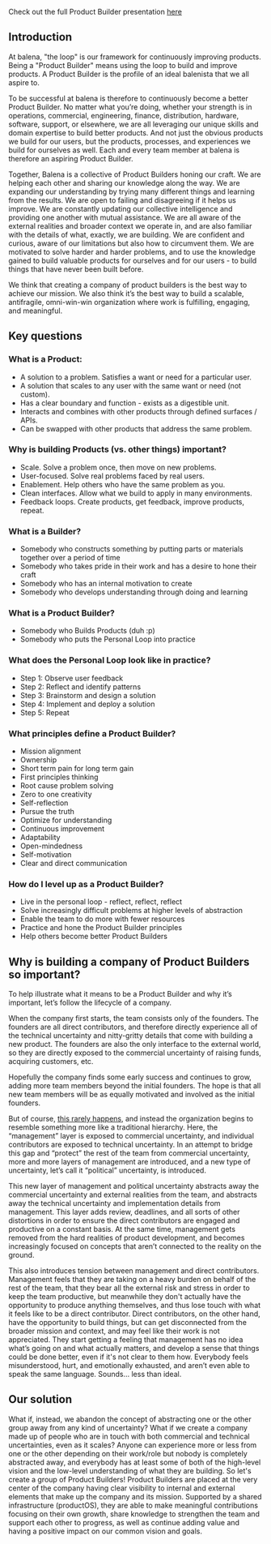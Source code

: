 


Check out the full Product Builder presentation [here](https://drive.google.com/drive/u/1/folders/1lwmYGNp8E6BtwNS8HSgF3SyK4QK_kMK-)

## Introduction
At balena, "the loop" is our framework for continuously improving products. Being a "Product Builder" means using the loop to build and improve products. A Product Builder is the profile of an ideal balenista that we all aspire to. 

To be successful at balena is therefore to continuously become a better Product Builder. No matter what you’re doing, whether your strength is in operations, commercial, engineering, finance, distribution, hardware, software, support, or elsewhere, we are all leveraging our unique skills and domain expertise to build better products. And not just the obvious products we build for our users, but the products, processes, and experiences we build for ourselves as well. Each and every team member at balena is therefore an aspiring Product Builder. 

Together, Balena is a collective of Product Builders honing our craft. We are helping each other and sharing our knowledge along the way. We are expanding our understanding by trying many different things and learning from the results. We are open to failing and disagreeing if it helps us improve. We are constantly updating our collective intelligence and providing one another with mutual assistance. We are all aware of the external realities and broader context we operate in, and are also familiar with the details of what, exactly, we are building. We are confident and curious, aware of our limitations but also how to circumvent them. We are motivated to solve harder and harder problems, and to use the knowledge gained to build valuable products for ourselves and for our users - to build things that have never been built before. 

We think that creating a company of product builders is the best way to achieve our mission. We also think it’s the best way to build a scalable, antifragile, omni-win-win organization where work is fulfilling, engaging, and meaningful. 

## Key questions 
### What is a Product:
* A solution to a problem. Satisfies a want or need for a particular user.
* A solution that scales to any user with the same want or need (not custom). 
* Has a clear boundary and function - exists as a digestible unit. 
* Interacts and combines with other products through defined surfaces / APIs. 
* Can be swapped with other products that address the same problem.

### Why is building Products (vs. other things) important?
* Scale. Solve a problem once, then move on new problems. 
* User-focused. Solve real problems faced by real users. 
* Enablement. Help others who have the same problem as you. 
* Clean interfaces. Allow what we build to apply in many environments. 
* Feedback loops. Create products, get feedback, improve products, repeat.

### What is a Builder? 
* Somebody who constructs something by putting parts or materials together over a period of time
* Somebody who takes pride in their work and has a desire to hone their craft
* Somebody who has an internal motivation to create 
* Somebody who develops understanding through doing and learning

### What is a Product Builder?
* Somebody who Builds Products (duh :p)
* Somebody who puts the Personal Loop into practice  

### What does the Personal Loop look like in practice?
* Step 1: Observe user feedback
* Step 2: Reflect and identify patterns
* Step 3: Brainstorm and design a solution
* Step 4: Implement and deploy a solution
* Step 5: Repeat 

### What principles define a Product Builder?
* Mission alignment
* Ownership
* Short term pain for long term gain 
* First principles thinking
* Root cause problem solving
* Zero to one creativity 
* Self-reflection
* Pursue the truth
* Optimize for understanding
* Continuous improvement 
* Adaptability 
* Open-mindedness
* Self-motivation
* Clear and direct communication

### How do I level up as a Product Builder? 
* Live in the personal loop - reflect, reflect, reflect
* Solve increasingly difficult problems at higher levels of abstraction
* Enable the team to do more with fewer resources 
* Practice and hone the Product Builder principles 
* Help others become better Product Builders 


## Why is building a company of Product Builders so important? 

To help illustrate what it means to be a Product Builder and why it’s important, let’s follow the lifecycle of a company. 

When the company first starts, the team consists only of the founders. The founders are all direct contributors, and therefore directly experience all of the technical uncertainty and nitty-gritty details that come with building a new product. The founders are also the only interface to the external world, so they are directly exposed to the commercial uncertainty of raising funds, acquiring customers, etc. 

Hopefully the company finds some early success and continues to grow, adding more team members beyond the initial founders. The hope is that all new team members will be as equally motivated and involved as the initial founders.

But of course, [this rarely happens](https://en.wikipedia.org/wiki/Principal%E2%80%93agent_problem), and instead the organization begins to resemble something more like a traditional hierarchy. Here, the “management” layer is exposed to commercial uncertainty, and individual contributors are exposed to technical uncertainty. In an attempt to bridge this gap and “protect” the rest of the team from commercial uncertainty, more and more layers of management are introduced, and a new type of uncertainty, let’s call it “political” uncertainty, is introduced.

This new layer of management and political uncertainty abstracts away the commercial uncertainty and external realities from the team, and abstracts away the technical uncertainty and implementation details from management. This layer adds review, deadlines, and all sorts of other distortions in order to ensure the direct contributors are engaged and productive on a constant basis. At the same time, management gets removed from the hard realities of product development, and becomes increasingly focused on concepts that aren’t connected to the reality on the ground. 

This also introduces tension between management and direct contributors. Management feels that they are taking on a heavy burden on behalf of the rest of the team, that they bear all the external risk and stress in order to keep the team productive, but meanwhile they don't actually have the opportunity to produce anything themselves, and thus lose touch with what it feels like to be a direct contributor. Direct contributors, on the other hand, have the opportunity to build things, but can get disconnected from the broader mission and context, and may feel like their work is not appreciated. They start getting a feeling that management has no idea what’s going on and what actually matters, and develop a sense that things could be done better, even if it's not clear to them how. Everybody feels misunderstood, hurt, and emotionally exhausted, and aren’t even able to speak the same language. Sounds… less than ideal. 
 
## Our solution
What if, instead, we abandon the concept of abstracting one or the other group away from any kind of uncertainty? What if we create a company made up of people who are in touch with both commercial and technical uncertainties, even as it scales? Anyone can experience more or less from one or the other depending on their work/role but nobody is completely abstracted away, and everybody has at least some of both of the high-level vision and the low-level understanding of what they are building. So let's create a group of Product Builders! Product Builders are placed at the very center of the company having clear visibility to internal and external elements that make up the company and its mission. Supported by a shared infrastructure (productOS), they are able to make meaningful contributions focusing on their own growth, share knowledge to strengthen the team and support each other to progress, as well as continue adding value and having a positive impact on our common vision and goals. 






